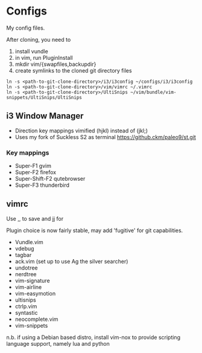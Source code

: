 # Configs

My config files.

After cloning, you need to
1. install vundle 
2. in vim, run PluginInstall
3. mkdir vim/{swapfiles,backupdir}
4. create symlinks to the cloned git directory files
```
ln -s <path-to-git-clone-directory>/i3/i3config ~/configs/i3/i3config
ln -s <path-to-git-clone-directory>/vim/vimrc ~/.vimrc
ln -s <path-to-git-clone-directory>/UltiSnips ~/vim/bundle/vim-snippets/UltiSnips/UltiSnips
```

## i3 Window Manager
* Direction key mappings vimified (hjkl) instead of (jkl;)
* Uses my fork of Suckless S2 as terminal https://github.ckm/paleo9/st.git

### Key mappings
* Super-F1 gvim
* Super-F2 firefox
* Super-Shift-F2 qutebrowser
* Super-F3 thunderbird

## vimrc
Use ,, to save and jj for <Esc>

Plugin choice is now fairly stable, may add 'fugitive' for git capabilities.
* Vundle.vim
* vdebug
* tagbar
* ack.vim (set up to use Ag the silver searcher)
* undotree
* nerdtree
* vim-signature
* vim-airline
* vim-easymotion
* ultisnips
* ctrlp.vim
* syntastic
* neocomplete.vim
* vim-snippets

n.b. if using a Debian based distro, install vim-nox to provide scripting language support, namely lua and python
